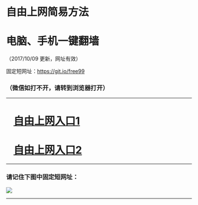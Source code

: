 ﻿# 自由上网简易方法

# 电脑、手机一键翻墙

（2017/10/09 更新，网址有效）

固定短网址：https://git.io/free99

### （微信如打不开，请转到浏览器打开）


***





# &nbsp;&nbsp; <a href="http://ft2910120285.fwq-tz-1001.info/fwqtz01.html?t=100900114037 " target="_blank">自由上网入口1</a>
# &nbsp;&nbsp; <a href="http://ft2550419561.fwq-tz-1002.info/fwqtz02.html?t=100900113201 " target="_blank">自由上网入口2</a>
***

### 请记住下图中固定短网址：

<img src="https://s3-us-west-2.amazonaws.com/fwq-1001/yjfq-20170905okok.png" /> 


***

